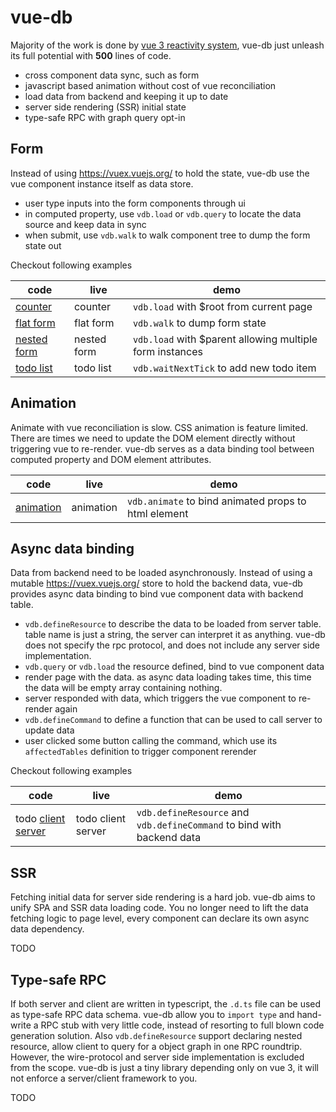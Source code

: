 # vue-db

Majority of the work is done by [vue 3 reactivity system](https://vuejs.org/api/reactivity-core.html), vue-db just unleash its full potential with **500** lines of code.

* cross component data sync, such as form
* javascript based animation without cost of vue reconciliation
* load data from backend and keeping it up to date
* server side rendering (SSR) initial state
* type-safe RPC with graph query opt-in

## Form

Instead of using https://vuex.vuejs.org/ to hold the state, vue-db use the vue component instance itself as data store.

* user type inputs into the form components through ui
* in computed property, use `vdb.load` or `vdb.query` to locate the data source and keep data in sync
* when submit, use `vdb.walk` to walk component tree to dump the form state out

Checkout following examples

| code | live | demo | 
| --- | --- | --- |
| [counter](./packages/demo-counter/) | counter | `vdb.load` with $root from current page |
| [flat form](./packages/demo-flat-form) | flat form | `vdb.walk` to dump form state |
| [nested form](./packages/demo-nestd-form) | nested form | `vdb.load` with $parent allowing multiple form instances |
| [todo list](./packages/demo-todo-local/) | todo list | `vdb.waitNextTick` to add new todo item |


## Animation

Animate with vue reconciliation is slow. CSS animation is feature limited. There are times we need to update the DOM element directly without triggering vue to re-render.
vue-db serves as a data binding tool between computed property and DOM element attributes.

| code | live | demo |
| --- | --- | --- |
| [animation](./packages/demo-animation) | animation | `vdb.animate` to bind animated props to html element |

## Async data binding

Data from backend need to be loaded asynchronously. Instead of using a mutable https://vuex.vuejs.org/ store to hold the backend data, vue-db provides async data binding to bind vue component data with backend table.

* `vdb.defineResource` to describe the data to be loaded from server table. table name is just a string, the server can interpret it as anything. vue-db does not specify the rpc protocol, and does not include any server side implementation.
* `vdb.query` or `vdb.load` the resource defined, bind to vue component data
* render page with the data. as async data loading takes time, this time the data will be empty array containing nothing.
* server responded with data, which triggers the vue component to re-render again
* `vdb.defineCommand` to define a function that can be used to call server to update data
* user clicked some button calling the command, which use its `affectedTables` definition to trigger component rerender

Checkout following examples 

| code | live | demo |
| --- | --- | --- |
| todo [client](./packages/demo-todo-client/) [server](./packages/demo-todo-server/) | todo client server | `vdb.defineResource` and `vdb.defineCommand` to bind with backend data |

## SSR

Fetching initial data for server side rendering is a hard job. vue-db aims to unify SPA and SSR data loading code. You no longer need to lift the data fetching logic to page level, every component can declare its own async data dependency.

TODO

## Type-safe RPC

If both server and client are written in typescript, the `.d.ts` file can be used as type-safe RPC data schema. vue-db allow you to `import type` and hand-write a RPC stub with very little code, instead of resorting to full blown code generation solution. Also `vdb.defineResource` support declaring nested resource, allow client to query for a object graph in one RPC roundtrip. However, the wire-protocol and server side implementation is excluded from the scope. vue-db is just a tiny library depending only on vue 3, it will not enforce a server/client framework to you.

TODO